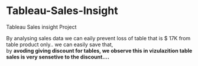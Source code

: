 # Tableau-Sales-Insight
Tableau Sales insight Project

By analysing sales data we can eaily prevent loss of table that is $ 17K from table product only..
we can easily save that, <br>
by <b>avoding giving discount for tables, we observe this in vizulazition table sales
is very sensetive to the discount....</b>

